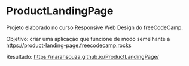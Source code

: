 # ProductLandingPage
Projeto elaborado no curso Responsive Web Design do freeCodeCamp.

Objetivo: criar uma aplicação que funcione de modo semelhante a https://product-landing-page.freecodecamp.rocks

Resultado: https://narahsouza.github.io/ProductLandingPage/
